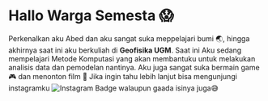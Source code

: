 # Hallo Warga Semesta 😱
Perkenalkan aku Abed dan aku sangat suka meppelajari bumi 🌏, hingga akhirnya saat ini aku berkuliah di **Geofisika UGM**.
Saat ini Aku sedang mempelajari Metode Komputasi yang akan membantuku untuk melakukan analisis data dan pemodelan nantinya.
Aku juga sangat suka bermain game 🎮 dan menonton film 🎥
Jika ingin tahu lebih lanjut bisa mengunjungi instagramku  ![Instagram Badge](https://img.shields.io/badge/Instagram-@abednpso2-pink?style=flat&logo=instagram) walaupun gaada isinya juga😅
